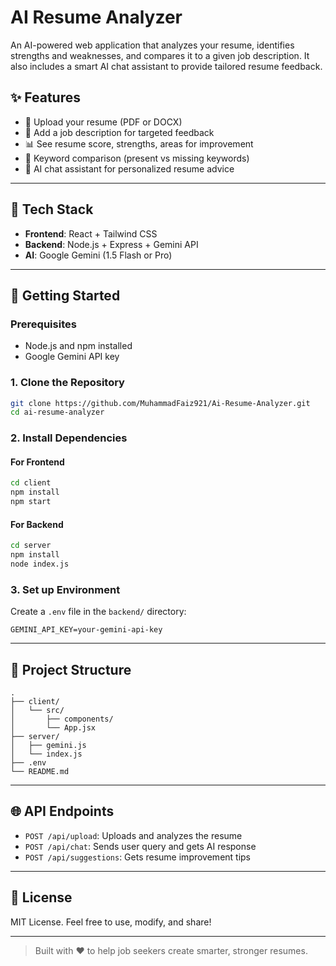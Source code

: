 # AI Resume Analyzer

An AI-powered web application that analyzes your resume, identifies strengths and weaknesses, and compares it to a given job description. It also includes a smart AI chat assistant to provide tailored resume feedback.

## ✨ Features

- 📄 Upload your resume (PDF or DOCX)
- 📌 Add a job description for targeted feedback
- 📊 See resume score, strengths, areas for improvement
- 🧠 Keyword comparison (present vs missing keywords)
- 💬 AI chat assistant for personalized resume advice

---

## 🧱 Tech Stack

- **Frontend**: React + Tailwind CSS
- **Backend**: Node.js + Express + Gemini API
- **AI**: Google Gemini (1.5 Flash or Pro)

---

## 🚀 Getting Started

### Prerequisites

- Node.js and npm installed
- Google Gemini API key

### 1. Clone the Repository

```bash
git clone https://github.com/MuhammadFaiz921/Ai-Resume-Analyzer.git
cd ai-resume-analyzer
```

### 2. Install Dependencies

#### For Frontend

```bash
cd client
npm install
npm start
```

#### For Backend

```bash
cd server
npm install
node index.js
```

### 3. Set up Environment

Create a `.env` file in the `backend/` directory:

```env
GEMINI_API_KEY=your-gemini-api-key
```

---

## 📁 Project Structure

```
.
├── client/
│   └── src/
│       ├── components/
│       └── App.jsx
├── server/
│   ├── gemini.js
│   └── index.js
├── .env
└── README.md
```

---

## 🌐 API Endpoints

- `POST /api/upload`: Uploads and analyzes the resume
- `POST /api/chat`: Sends user query and gets AI response
- `POST /api/suggestions`: Gets resume improvement tips

---

## 📝 License

MIT License. Feel free to use, modify, and share!

---

> Built with ❤️ to help job seekers create smarter, stronger resumes.